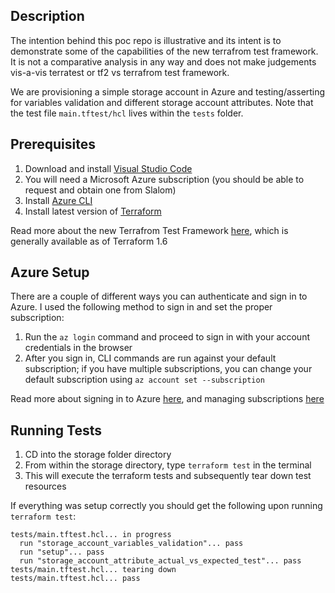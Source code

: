 ## Description

The intention behind this poc repo is illustrative and its intent is to demonstrate some of the capabilities of the new terrafrom test framework.
It is not a comparative analysis in any way and does not make judgements vis-a-vis terratest or tf2 vs terrafrom test framework.

We are provisioning a simple storage account in Azure and testing/asserting for variables validation and different storage account attributes. 
Note that the test file `main.tftest/hcl` lives within the `tests` folder.

## Prerequisites

1. Download and install [Visual Studio Code](https://code.visualstudio.com/download)
2. You will need a Microsoft Azure subscription (you should be able to request and obtain one from Slalom)
3. Install [Azure CLI](https://learn.microsoft.com/en-us/cli/azure/install-azure-cli)
4. Install latest version of [Terraform](https://developer.hashicorp.com/terraform/tutorials/aws-get-started/install-cli)

Read more about the new Terrafrom Test Framework [here](https://www.hashicorp.com/blog/terraform-1-6-adds-a-test-framework-for-enhanced-code-validation), which is generally available as of Terraform 1.6


## Azure Setup

There are a couple of different ways you can authenticate and sign in to Azure. I used the following method to sign in and set the proper subscription:

1. Run the `az login` command and proceed to sign in with your account credentials in the browser
2. After you sign in, CLI commands are run against your default subscription; if you have multiple subscriptions, you can change your default subscription using `az account set --subscription`

Read more about signing in to Azure [here](https://learn.microsoft.com/en-us/cli/azure/authenticate-azure-cli), and managing subscriptions [here](https://learn.microsoft.com/en-us/cli/azure/manage-azure-subscriptions-azure-cli)

## Running Tests

1. CD into the storage folder directory
2. From within the storage directory, type `terraform test` in the terminal
3. This will execute the terraform tests and subsequently tear down test resources

If everything was setup correctly you should get the following upon running `terraform test`:

```
tests/main.tftest.hcl... in progress
  run "storage_account_variables_validation"... pass
  run "setup"... pass
  run "storage_account_attribute_actual_vs_expected_test"... pass
tests/main.tftest.hcl... tearing down
tests/main.tftest.hcl... pass
```
